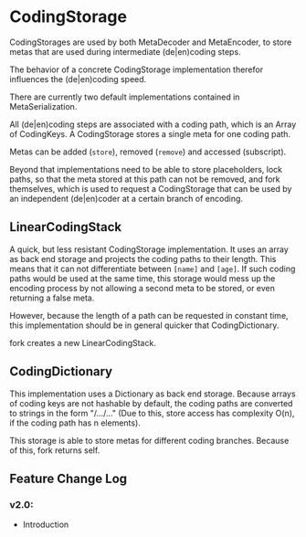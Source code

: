 # CodingStorage

CodingStorages are used by both MetaDecoder and MetaEncoder, to store metas that are used during intermediate (de|en)coding steps.

The behavior of a concrete CodingStorage implementation therefor influences the (de|en)coding speed.

There are currently two default implementations contained in MetaSerialization.

All (de|en)coding steps are associated with a coding path, which is an Array of CodingKeys.
A CodingStorage stores a single meta for one coding path.

Metas can be added (`store`), removed (`remove`) and accessed (subscript).

Beyond that implementations need to be able to store placeholders, lock paths, so that the meta stored at this path can not be removed, and fork themselves, which is used to request a CodingStorage that can be used by an independent (de|en)coder at a certain branch of encoding.

## LinearCodingStack
A quick, but less resistant CodingStorage implementation. It uses an array as back end storage and projects the coding paths to their length. This means that it can not differentiate between `[name]` and `[age]`. If such coding paths would be used at the same time, this storage would mess up the encoding process by not allowing a second meta to be stored, or even returning a false meta.

However, because the length of a path can be requested in constant time, this implementation should be in general quicker that CodingDictionary.

fork creates a new LinearCodingStack.

## CodingDictionary
This implementation uses a Dictionary as back end storage. Because arrays of coding keys are not hashable by default, the coding paths are converted to strings in the form "/.../..." (Due to this, store access has complexity O(n), if the coding path has n elements).

This storage is able to store metas for different coding branches. Because of this, fork returns self.

## Feature Change Log
### v2.0:
 * Introduction
